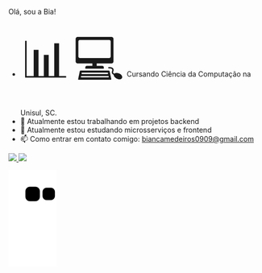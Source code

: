 Olá, sou a Bia!

- <span style='font-size:100px;'>&#128202;</span> <span style='font-size:100px;'>&#128187;</span> Cursando Ciência da Computação na Unisul, SC.
- 🔭 Atualmente estou trabalhando em projetos backend 
- 🌱 Atualmente estou estudando microsserviços e frontend
- 📫 Como entrar em contato comigo: biancamedeiros0909@gmail.com


<div>
<a href="https://github.com/bianca0909">
<img height="180em" src="https://github-readme-stats.vercel.app/api?username=Bianca0909&show_icons=true&theme=dracula&include_all_commits=true&count_private=true"/>
<img height="180em" src="https://github-readme-stats.vercel.app/api/top-langs/?username=Bianca0909&layout=compact&langs_count=7&theme=dracula"/>
</div>

<gif src="https://tenor.com/view/bobs-burger-tina-belcher-fire-rage-louise-gif-12660998"/>

<div> 
 
 ![Snake animation](https://github.com/iroussenq/iroussenq/blob/output/github-contribution-grid-snake.svg)
 
</div>

  
